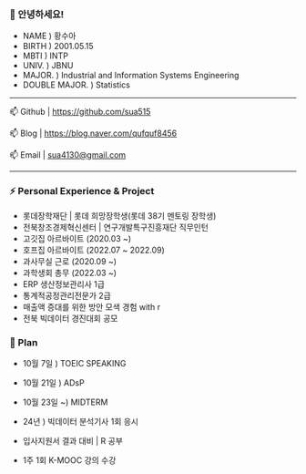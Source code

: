 ### 👋 안녕하세요!

- NAME  ) 황수아
- BIRTH ) 2001.05.15
- MBTI  ) INTP
- UNIV. ) JBNU
- MAJOR. ) Industrial and Information Systems Engineering
- DOUBLE MAJOR. ) Statistics

------------------------
📫 Github | https://github.com/sua515


📫 Blog   | https://blog.naver.com/qufquf8456


📫 Email  | sua4130@gmail.com 

-------------------------

### ⚡ Personal Experience & Project 

- 롯데장학재단         | 롯데 희망장학생(롯데 38기 멘토링 장학생)
- 전북창조경제혁신센터  | 연구개발특구진흥재단 직무인턴
- 고깃집 아르바이트 (2020.03 ~)  
- 호프집 아르바이트 (2022.07 ~ 2022.09)
- 과사무실 근로 (2020.09 ~)
- 과학생회 총무 (2022.03 ~)
- ERP 생산정보관리사 1급
- 통계적공정관리전문가 2급
- 매출액 증대를 위한 방안 모색 경험 with r
- 전북 빅데이터 경진대회 공모
  

### 🤔 Plan
- 10월  7일  ) TOEIC SPEAKING
- 10월 21일  ) ADsP
- 10월 23일 ~) MIDTERM
- 24년 ) 빅데이터 분석기사 1회 응시

- 입사지원서 결과 대비 | R 공부
- 1주 1회 K-MOOC 강의 수강


<!--
**sua515/sua515** is a ✨ _special_ ✨ repository because its `README.md` (this file) appears on your GitHub profile.

Here are some ideas to get you started:

- 🔭 I’m currently working on ...
- 🌱 I’m currently learning ...
- 👯 I’m looking to collaborate on ...
- 🤔 I’m looking for help with ...
- 💬 Ask me about ...
- 📫 How to reach me: ...
- 😄 Pronouns: ...
- ⚡ Fun fact: ...
-->

